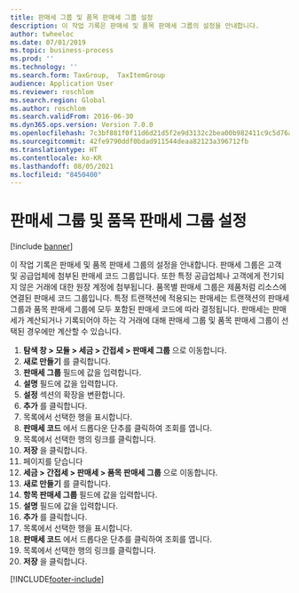 ```yaml
---
title: 판매세 그룹 및 품목 판매세 그룹 설정
description: 이 작업 기록은 판매세 및 품목 판매세 그룹의 설정을 안내합니다.
author: twheeloc
ms.date: 07/01/2019
ms.topic: business-process
ms.prod: ''
ms.technology: ''
ms.search.form: TaxGroup,  TaxItemGroup
audience: Application User
ms.reviewer: roschlom
ms.search.region: Global
ms.author: roschlom
ms.search.validFrom: 2016-06-30
ms.dyn365.ops.version: Version 7.0.0
ms.openlocfilehash: 7c3bf881f0f11d6d21d5f2e9d3132c2bea00b982411c9c5d76ae617b00a69fda
ms.sourcegitcommit: 42fe9790ddf0bdad911544deaa82123a396712fb
ms.translationtype: HT
ms.contentlocale: ko-KR
ms.lasthandoff: 08/05/2021
ms.locfileid: "8450400"
---
```

# <a name="set-up-sales-tax-groups-and-item-sales-tax-groups"></a>판매세 그룹 및 품목 판매세 그룹 설정

[!include [banner](../../includes/banner.md)]

이 작업 기록은 판매세 및 품목 판매세 그룹의 설정을 안내합니다. 판매세 그룹은 고객 및 공급업체에 첨부된 판매세 코드 그룹입니다. 또한 특정 공급업체나 고객에게 전기되지 않은 거래에 대한 원장 계정에 첨부됩니다.  품목별 판매세 그룹은 제품처럼 리소스에 연결된 판매세 코드 그룹입니다.  특정 트랜잭션에 적용되는 판매세는 트랜잭션의 판매세 그룹과 품목 판매세 그룹에 모두 포함된 판매세 코드에 따라 결정됩니다.  판매세는 판매세가 계산되거나 기록되어야 하는 각 거래에 대해 판매세 그룹 및 품목 판매세 그룹이 선택된 경우에만 계산할 수 있습니다.  

1. **탐색 창 > 모듈 > 세금 > 간접세 > 판매세 그룹** 으로 이동합니다.
2. **새로 만들기** 를 클릭합니다.
3. **판매세 그룹** 필드에 값을 입력합니다.
4. **설명** 필드에 값을 입력합니다.
5. **설정** 섹션의 확장을 변환합니다.
6. **추가** 를 클릭합니다.
7. 목록에서 선택한 행을 표시합니다.
8. **판매세 코드** 에서 드롭다운 단추를 클릭하여 조회를 엽니다.
9. 목록에서 선택한 행의 링크를 클릭합니다.
10. **저장** 을 클릭합니다.
11. 페이지를 닫습니다
12. **세금 > 간접세 > 판매세 > 품목 판매세 그룹** 으로 이동합니다.
13. **새로 만들기** 를 클릭합니다.
14. **항목 판매세 그룹** 필드에 값을 입력합니다.
15. **설명** 필드에 값을 입력합니다.
16. **추가** 를 클릭합니다.
17. 목록에서 선택한 행을 표시합니다.
18. **판매세 코드** 에서 드롭다운 단추를 클릭하여 조회를 엽니다.
19. 목록에서 선택한 행의 링크를 클릭합니다.
20. **저장** 을 클릭합니다.



[!INCLUDE[footer-include](../../../includes/footer-banner.md)]